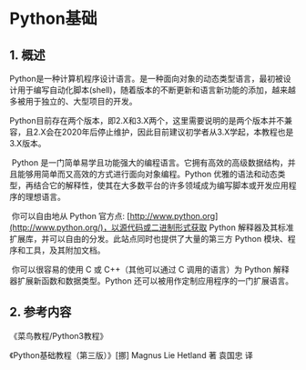 # Python基础

## 1. 概述

​		Python是一种计算机程序设计语言。是一种面向对象的动态类型语言，最初被设计用于编写自动化脚本(shell)，随着版本的不断更新和语言新功能的添加，越来越多被用于独立的、大型项目的开发。

​		Python目前存在两个版本，即2.X和3.X两个，这里需要说明的是两个版本并不兼容，且2.X会在2020年后停止维护，因此目前建议初学者从3.X学起，本教程也是3.X版本。

​		Python 是一门简单易学且功能强大的编程语言。它拥有高效的高级数据结构，并且能够用简单而又高效的方式进行面向对象编程。Python 优雅的语法和动态类型，再结合它的解释性，使其在大多数平台的许多领域成为编写脚本或开发应用程序的理想语言。

​		你可以自由地从 Python 官方点: [http://www.python.org](http://www.python.org/)，以源代码或二进制形式获取 Python 解释器及其标准扩展库，并可以自由的分发。此站点同时也提供了大量的第三方 Python 模块、程序和工具，及其附加文档。

​		你可以很容易的使用 C 或 C++（其他可以通过 C 调用的语言）为 Python 解释器扩展新函数和数据类型。Python 还可以被用作定制应用程序的一门扩展语言。

## 2. 参考内容

《菜鸟教程/Python3教程》

《Python基础教程（第三版）》[挪] Magnus Lie Hetland 著    袁国忠 译